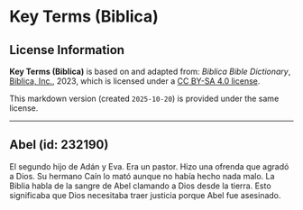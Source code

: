 # Key Terms (Biblica)

## License Information

**Key Terms (Biblica)** is based on and adapted from: _Biblica Bible Dictionary_, [Biblica, Inc.](https://www.biblica.com/), 2023, which is licensed under a [CC BY-SA 4.0 license](https://creativecommons.org/licenses/by-sa/4.0/legalcode.en).

This markdown version (created `2025-10-20`) is provided under the same license.



--------------------------------

## Abel (id: 232190)

El segundo hijo de Adán y Eva. Era un pastor. Hizo una ofrenda que agradó a Dios. Su hermano Caín lo mató aunque no había hecho nada malo. La Biblia habla de la sangre de Abel clamando a Dios desde la tierra. Esto significaba que Dios necesitaba traer justicia porque Abel fue asesinado.



